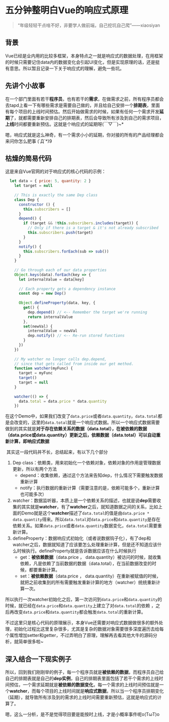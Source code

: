 # 五分钟整明白Vue的响应式原理

> “年级轻轻干点啥不好，非要学人做前端，自己挖坑自己爬”——xiaosiyan

## 背景

​		Vue已经是业内用的比较多框架，本身特点之一就是响应式的数据处理，在用框架的时候只需要记住data内的数据变化会引起UI变化，但是实现原理的话，还是挺有意思。所以暂且记录一下关于响应式的理解，避免一些坑。

## 先讲个小故事

在一个部门里面有若干**程序员**，也有若干的**需求**，在做需求之前，所有程序员都会去tapd上看一下有哪些需求是需要自己做的，并且给自己安排一个**排期表**，里面有每个项目的上线时间预估。然后开始做需求的时候，如果有任何一个需求开发**延期**了，就都需要重新安排自己的排期表，然后会导致所有涉及到自己的需求项目，**上线**时间都要重新预估。这就是个响应式的延期呀(￣▽￣)~*

嗯，响应式就是这么神奇，有一个需求小小的延期，你对接的所有的产品经理都会来问你怎么肥事 (`Д´*)9

## 枯燥的简易代码

这是来自Vue官网的对于响应式的核心代码的示例：

```js
  let data = { price: 5, quantity: 2 }
    let target = null
    
    // This is exactly the same Dep class
    class Dep {
      constructor () {
        this.subscribers = [] 
      }
      depend() {  
        if (target && !this.subscribers.includes(target)) {
          // Only if there is a target & it's not already subscribed
          this.subscribers.push(target)
        } 
      }
      notify() {
        this.subscribers.forEach(sub => sub())
      }
    }
    
    // Go through each of our data properties
    Object.keys(data).forEach(key => {
      let internalValue = data[key]
      
      // Each property gets a dependency instance
      const dep = new Dep()
      
      Object.defineProperty(data, key, {
        get() {
          dep.depend() // <-- Remember the target we're running
          return internalValue
        },
        set(newVal) {
          internalValue = newVal
          dep.notify() // <-- Re-run stored functions
        }
      })
    })
    
    // My watcher no longer calls dep.depend,
    // since that gets called from inside our get method.
    function watcher(myFunc) {
      target = myFunc
      target()
      target = null
    }
    
    watcher(() => {
      data.total = data.price * data.quantity
    })

```

​		在这个Demo中，如果我们改变了`data.price`或者`data.quantity`，`data.total`都是会改变的，这里的`data.total`就是一个响应式数据。所以一个响应式数据需要做到的其实就是**对于存在依赖关系的数据（data.total），在被依赖的数据（data.price或data.quantity）更新之后，依赖数据（data.total）可以自动重新计算，即响应式数据**

​		其实这一段代码并不长，总结起来，有以下几个部分

1. Dep class：依赖类，用来初始化一个依赖对象，依赖对象的作用是管理数据更新，所以有两个方法
   + depend：收集依赖，通过这个方法来告知dep，什么情况下需要触发数据重新计算
   + notify：执行数据的重新计算（需要注意的是，依赖可能多个，重新计算也可能多次）
2. watcher：数据监听器，本质上是一个依赖关系的描述，也就是说**dep**需要收集的其实就是**watcher**，有了**watcher**之后，就知道数据之间的关系，比如上面的Demo就是这个**watcher**描述了`data.total`的值是由`data.price * data.quantity`得来。所以`data.total`对`data.price`和`data.quantity`是存在依赖关系。如果`data.price`或者`data.quantity`数据变化，`data.total`需要重新计算。
3. defineProperty：数据响应式初始化（或者说数据钩子化），有了dep和watcher之后，数据就知道了应该要怎么处理重新计算，但是还不知道应该什么时候执行。defineProperty就是告诉数据应该在什么时候执行
   + get：**被依赖数据**（data.price ， data.quantity）被访问的时候，就收集依赖，凡是依赖了当前数据的数据（data.total），在当前数据改变的时候，都要重新计算。
   + set：**被依赖数据**（data.price ， data.quantity）在重新被赋值的时候，就把之前收集到的所有需要触发重新计算的地方（watcher）统统重新计算一次。

所以执行一次watcher初始化之后，第一次访问到`data.price`和`data.quantity`的时候，就已经在`data.price`和`data.quantity`上建立了对`data.total`的依赖 ，之后再改变`data.price`和`data.quantity`都会触发`data.total`的重新计算。



不过这里只是核心代码的原理展示，本身Vue还需要对响应式数据做很多的额外处理，初始化过程比这里复杂很多，尤其是复杂的数据对象需要很多深度遍历去给每个属性增加setter和getter，不过弄明白了原理，理解再去看其他大牛的源码分析，就简单很多啦~



## 深入结合一下现实例子

所以，回到我们刚刚举的例子，每一个程序员就是**被依赖的数据**，而程序员自己给自己的排期表就是自己的**dep实例**，自己的排期表里面包括了若干个需求的上线时间预估，一个需求延期就是**被依赖的数据变化**，每一个需求的上线时间预估就是一个**watcher**，而每个项目的上线时间就是**响应式数据**，所以当一个程序员排期变化（延期），就导致所有涉及到的需求的上线时间需要重新预估，这就是响应式的计算了。



嗯，这么一分析，是不是觉得项目要是能按时上线，才是小概率事件呢o(TωT)o 